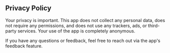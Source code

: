 ## Privacy Policy

Your privacy is important. This app 
does not collect any personal data,
does not require any permissions, and 
does not use any trackers, ads, or third-
party services. Your use of the app is 
completely anonymous.

If you have any questions or feedback,
feel free to reach out via the app's
feedback feature.